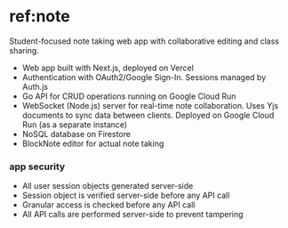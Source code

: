 # ref:note
Student-focused note taking web app with collaborative editing and class sharing. 
- Web app built with Next.js, deployed on Vercel
- Authentication with OAuth2/Google Sign-In. Sessions managed by Auth.js
- Go API for CRUD operations running on Google Cloud Run
- WebSocket (Node.js) server for real-time note collaboration. Uses Yjs documents to sync data between clients. Deployed on Google Cloud Run (as a separate instance)
- NoSQL database on Firestore
- BlockNote editor for actual note taking

### app security
- All user session objects generated server-side
- Session object is verified server-side before any API call
- Granular access is checked before any API call
- All API calls are performed server-side to prevent tampering
